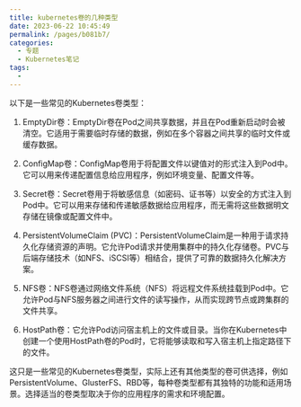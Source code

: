 ```yaml
---
title: kubernetes卷的几种类型
date: 2023-06-22 10:45:49
permalink: /pages/b081b7/
categories:
  - 专题
  - Kubernetes笔记
tags:
  - 
---
```


以下是一些常见的Kubernetes卷类型：

1. EmptyDir卷：EmptyDir卷在Pod之间共享数据，并且在Pod重新启动时会被清空。它适用于需要临时存储的数据，例如在多个容器之间共享的临时文件或缓存数据。

2. ConfigMap卷：ConfigMap卷用于将配置文件以键值对的形式注入到Pod中。它可以用来传递配置信息给应用程序，例如环境变量、配置文件等。

3. Secret卷：Secret卷用于将敏感信息（如密码、证书等）以安全的方式注入到Pod中。它可以用来存储和传递敏感数据给应用程序，而无需将这些数据明文存储在镜像或配置文件中。

4. PersistentVolumeClaim (PVC)：PersistentVolumeClaim是一种用于请求持久化存储资源的声明。它允许Pod请求并使用集群中的持久化存储卷。PVC与后端存储技术（如NFS、iSCSI等）相结合，提供了可靠的数据持久化解决方案。

5. NFS卷：NFS卷通过网络文件系统（NFS）将远程文件系统挂载到Pod中。它允许Pod与NFS服务器之间进行文件的读写操作，从而实现跨节点或跨集群的文件共享。

6. HostPath卷：它允许Pod访问宿主机上的文件或目录。当你在Kubernetes中创建一个使用HostPath卷的Pod时，它将能够读取和写入宿主机上指定路径下的文件。

这只是一些常见的Kubernetes卷类型，实际上还有其他类型的卷可供选择，例如PersistentVolume、GlusterFS、RBD等，每种卷类型都有其独特的功能和适用场景。选择适当的卷类型取决于你的应用程序的需求和环境配置。
